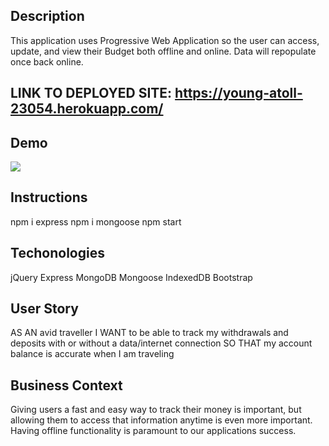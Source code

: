 ## Description
This application uses Progressive Web Application so the user can access, update, and view their Budget both offline and online. Data will repopulate once back online. 

## LINK TO DEPLOYED SITE: https://young-atoll-23054.herokuapp.com/

## Demo
<img src="assets/gif.gif">

## Instructions
  npm i express
  npm i mongoose
  npm start

## Techonologies
jQuery
Express
MongoDB
Mongoose
IndexedDB
Bootstrap



## User Story
AS AN avid traveller
I WANT to be able to track my withdrawals and deposits with or without a data/internet connection
SO THAT my account balance is accurate when I am traveling

## Business Context

Giving users a fast and easy way to track their money is important, but allowing them to access that information anytime is even more important. Having offline functionality is paramount to our applications success.



